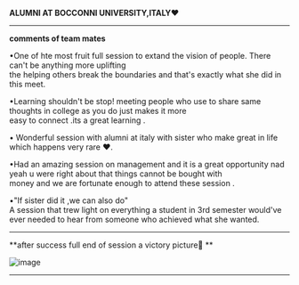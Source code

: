 **ALUMNI AT BOCCONNI UNIVERSITY,ITALY❤**                 
 
------------------------------------------------------------------------------------------------------------------------------------------------------            
**comments of team mates**   

•One of hte most fruit full session to extand the vision of people. There can't be anything more uplifting                   
the helping others break the boundaries and that's exactly what she did in this meet.               

•Learning shouldn't be stop!  meeting people who use to share same thoughts in college as you do just makes it more                    
easy to connect .its a great learning .                 

• Wonderful session with alumni at italy with sister who make great in life which happens very rare ❤.             

•Had an amazing session on management  and it is a great opportunity nad yeah u were right about that things cannot be bought with            
money and we are fortunate enough to attend these session .          

•"If sister did it ,we can also do"   
A session that trew light on everything a student in 3rd semester would've ever needed to hear from someone who achieved what she wanted.   



----------------------------------------------------------------------------------------------------------------------------------------------------------                  

**after success full end  of session  a victory picture📸 **              

![image](https://user-images.githubusercontent.com/85113970/133274819-b5e28c05-46b1-450c-b966-3178dbc2dc33.png)
                               


--------------------------------------------------------------------------------------------------------------------------------------------------------           


